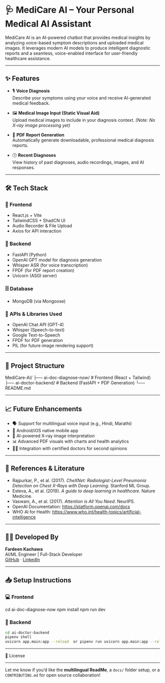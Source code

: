 # 🩺 MediCare AI – Your Personal Medical AI Assistant

MediCare AI is an AI-powered chatbot that provides medical insights by analyzing voice-based symptom descriptions and uploaded medical images. It leverages modern AI models to produce intelligent diagnostic reports and a seamless, voice-enabled interface for user-friendly healthcare assistance.

---

## ✨ Features

- 🎙️ **Voice Diagnosis**  
  Describe your symptoms using your voice and receive AI-generated medical feedback.

- 🖼️ **Medical Image Input (Static Visual Aid)**  
  Upload medical images to include in your diagnosis context. *(Note: No X-ray image processing yet)*

- 📝 **PDF Report Generation**  
  Automatically generate downloadable, professional medical diagnosis reports.

- 🕒 **Recent Diagnoses**  
  View history of past diagnoses, audio recordings, images, and AI responses.

---

## 🛠 Tech Stack

### 🚀 Frontend
- React.js + Vite
- TailwindCSS + ShadCN UI
- Audio Recorder & File Upload
- Axios for API interaction

### 🧠 Backend
- FastAPI (Python)
- OpenAI GPT model for diagnosis generation
- Whisper ASR (for voice transcription)
- FPDF (for PDF report creation)
- Uvicorn (ASGI server)

### 🗄️ Database
- MongoDB (via Mongoose)

### 🔌 APIs & Libraries Used
- OpenAI Chat API (GPT-4)
- Whisper (Speech-to-text)
- Google Text-to-Speech
- FPDF for PDF generation
- PIL (for future image rendering support)

---

## 📂 Project Structure

MediCare-AI/
├── ai-doc-diagnose-now/  # Frontend (React + Tailwind)
├── ai-doctor-backend/  # Backend (FastAPI + PDF Generation)
└── README.md

---

## 📈 Future Enhancements

- 🗣️ Support for multilingual voice input (e.g., Hindi, Marathi)
- 📱 Android/iOS native mobile app
- 🩻 AI-powered X-ray image interpretation
- 📊 Advanced PDF visuals with charts and health analytics
- 👨‍⚕️ Integration with certified doctors for second opinions

---

## 🧠 References & Literature

- Rajpurkar, P., et al. (2017). *CheXNet: Radiologist-Level Pneumonia Detection on Chest X-Rays with Deep Learning*. Stanford ML Group.
- Esteva, A., et al. (2019). *A guide to deep learning in healthcare*. Nature Medicine.
- Vaswani, A., et al. (2017). *Attention is All You Need*. NeurIPS.
- OpenAI Documentation: https://platform.openai.com/docs
- WHO AI for Health: https://www.who.int/health-topics/artificial-intelligence

---

## 🧑‍💻 Developed By

**Fardeen Kachawa**  
AI/ML Engineer | Full-Stack Developer  
[GitHub](https://github.com/fardeenk8) · [LinkedIn](https://www.linkedin.com/in/fardeenkachawa)

---

## 📥 Setup Instructions

### 💻 Frontend
cd ai-doc-diagnose-now
npm install
npm run dev

### 🔧 Backend
```bash
cd ai-doctor-backend
pipenv shell
uvicorn app.main:app --reload  or pipenv run uvicorn app.main:app --reload
```
---

📃 License

---

Let me know if you’d like the **multilingual ReadMe**, a `docs/` folder setup, or a `CONTRIBUTING.md` for open source collaboration!
